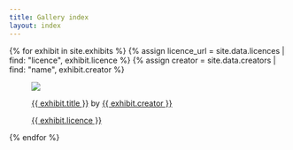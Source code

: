 ```yaml
---
title: Gallery index
layout: index
---
```


<div class="gallery">
  {% for exhibit in site.exhibits %}
    {% assign licence_url = site.data.licences | find: "licence", exhibit.licence %}
    {% assign creator = site.data.creators | find: "name", exhibit.creator %}
    <figure>
      <a href = "{{ exhibit.url | relative_url }}"><img src="{{ exhibit.image-url }}" class="gallery_thumb"></a>
      <p><a href = "{{ exhibit.url | relative_url }}">{{ exhibit.title }}</a> by <a href = "{{ creator.homepage }}">{{ exhibit.creator }}</a></p>
      <p><a href="{{ licence_url.url }}">{{ exhibit.licence }}</a></p>
    </figure>
  {% endfor %}
</div>